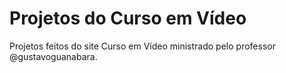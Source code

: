 # Projetos do Curso em Vídeo
Projetos feitos do site Curso em Vídeo ministrado pelo professor @gustavoguanabara.
